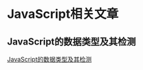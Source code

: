 # JavaScript相关文章

## JavaScript的数据类型及其检测

[JavaScript的数据类型及其检测](./JavaScript的数据类型及其检测/JavaScript的数据类型及其检测.md)